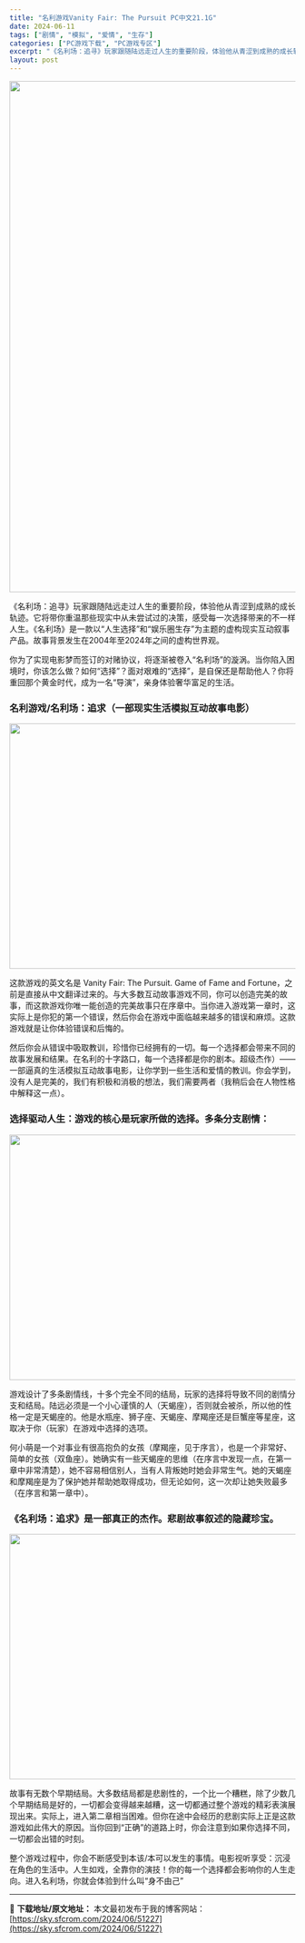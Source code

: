 ```yaml
---
title: "名利游戏Vanity Fair: The Pursuit PC中文21.1G"
date: 2024-06-11
tags: ["剧情", "模拟", "爱情", "生存"]
categories: ["PC游戏下载", "PC游戏专区"]
excerpt: "《名利场：追寻》玩家跟随陆远走过人生的重要阶段，体验他从青涩到成熟的成长轨迹。它将带你重温那些现实中从未尝试过的决策，感受每一次选择带来的不一样人生。《名利场》是一款以“人生选择”和“娱乐圈生存”为主题的虚构现实互动叙事产品。故事背景发生在2004年至2024年之间的虚构世界观。 你为了实现电影梦而&hellip;"
layout: post
---
```


<img class="aligncenter size-full wp-image-51230" src="https://sky.sfcrom.com/wp-content/uploads/2024/06/202406110809434.webp" alt="" width="600" height="900" />

《名利场：追寻》玩家跟随陆远走过人生的重要阶段，体验他从青涩到成熟的成长轨迹。它将带你重温那些现实中从未尝试过的决策，感受每一次选择带来的不一样人生。《名利场》是一款以“人生选择”和“娱乐圈生存”为主题的虚构现实互动叙事产品。故事背景发生在2004年至2024年之间的虚构世界观。

<span>你为了实现电影梦而签订的对赌协议，将逐渐被卷入“名利场”的漩涡。当你陷入困境时，你该怎么做？如何“选择”？面对艰难的“选择”，是自保还是帮助他人？你将重回那个黄金时代，成为一名“导演”，亲身体验奢华富足的生活。</span>
<h3><span>名利游戏/名利场：追求（一部现实生活模拟互动故事电影）</span></h3>
<img class="aligncenter size-full wp-image-51231" src="https://sky.sfcrom.com/wp-content/uploads/2024/06/202406110809446.webp" alt="" width="768" height="432" />

<span>这款游戏的英文名是 Vanity Fair: The Pursuit. Game of Fame and Fortune，之前是直接从中文翻译过来的。与大多数互动故事游戏不同，你可以创造完美的故事，而这款游戏你唯一能创造的完美故事只在序章中。当你进入游戏第一章时，这实际上是你犯的第一个错误，然后你会在游戏中面临越来越多的错误和麻烦。这款游戏就是让你体验错误和后悔的</span>。

<span>然后你会从错误中吸取教训，珍惜你已经拥有的一切。每一个选择都会带来不同的故事发展和结果。在名利的十字路口，每一个选择都是你的剧本。超级杰作）——一部逼真的生活模拟互动故事电影，让你学到一些生活和爱情的教训。你会学到，没有人是完美的，我们有积极和消极的想法，我们需要两者（我稍后会在人物性格中解释这一点）。</span>
<h3><span>选择驱动人生：游戏的核心是玩家所做的选择。多条分支剧情：</span></h3>
<img class="aligncenter size-full wp-image-51229" src="https://sky.sfcrom.com/wp-content/uploads/2024/06/2024061108094245.webp" alt="" width="768" height="432" />

<span>游戏设计了多条剧情线，十多个完全不同的结局，玩家的选择将导致不同的剧情分支和结局。陆远必须是一个小心谨慎的人（天蝎座），否则就会被杀，所以他的性格一定是天蝎座的。他是水瓶座、狮子座、天蝎座、摩羯座还是巨蟹座等星座，这取决于你（玩家）在游戏中选择的选项。</span>

<span>何小萌是一个对事业有很高抱负的女孩（摩羯座，见于序言），也是一个非常好、简单的女孩（双鱼座）。她确实有一些天蝎座的思维（在序言中发现一点，在第一章中非常清楚），她不容易相信别人，当有人背叛她时她会非常生气。她的天蝎座和摩羯座是为了保护她并帮助她取得成功，但无论如何，这一次却让她失败最多（在序言和第一章中）。</span>
<h3><span>《名利场：追求》是一部真正的杰作。悲剧故事叙述的隐藏珍宝。</span></h3>
<img class="aligncenter size-full wp-image-51228" src="https://sky.sfcrom.com/wp-content/uploads/2024/06/202406110809415.webp" alt="" width="768" height="432" />

<span>故事有无数个早期结局。大多数结局都是悲剧性的，一个比一个糟糕，除了少数几个早期结局是好的，一切都会变得越来越糟，这一切都通过整个游戏的精彩表演展现出来。实际上，进入第二章相当困难。但你在途中会经历的悲剧实际上正是这款游戏如此伟大的原因。当你回到“正确”的道路上时，你会注意到如果你选择不同，一切都会出错的时刻。</span>

整个游戏过程中，你会不断感受到本该/本可以发生的事情。电影视听享受：沉浸在角色的生活中。人生如戏，全靠你的演技！你的每一个选择都会影响你的人生走向。进入名利场，你就会体验到什么叫“身不由己”

---
📖 **下载地址/原文地址：** 本文最初发布于我的博客网站：[https://sky.sfcrom.com/2024/06/51227](https://sky.sfcrom.com/2024/06/51227)
